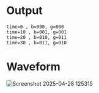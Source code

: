 # Output
```
time=0 , b=000, g=000
time=10 , b=001, g=001
time=20 , b=010, g=011
time=30 , b=011, g=010
```

# Waveform

![Screenshot 2025-04-28 125315](https://github.com/user-attachments/assets/83a6f50a-01ec-4364-aa1a-ab34da0eeace)
